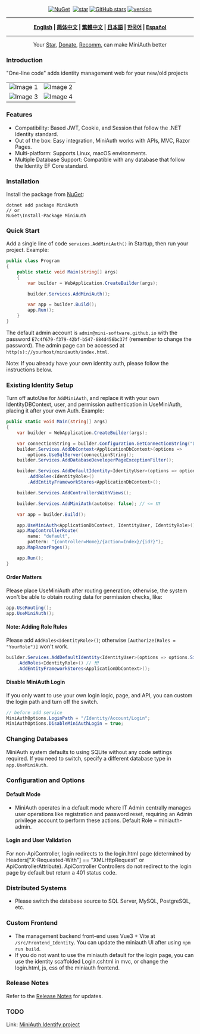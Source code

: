<div align="center">
<p><a href="https://www.nuget.org/packages/MiniAuth"><img src="https://img.shields.io/nuget/v/MiniAuth.svg" alt="NuGet"></a>  <a href="https://www.nuget.org/packages/MiniAuth"><img src="https://img.shields.io/nuget/dt/MiniAuth.svg" alt=""></a>  
<a href="https://gitee.com/shps951023/MiniAuth"><img src="https://gitee.com/shps951023/MiniAuth/badge/star.svg" alt="star"></a> <a href="https://github.com/Mini-Software/MiniAuth" rel="nofollow"><img src="https://img.shields.io/github/stars/Mini-Software/MiniAuth?logo=github" alt="GitHub stars"></a> <a href="https://www.nuget.org/packages/MiniAuth"><img src="https://img.shields.io/badge/.NET-%3E%3D%206.0-red.svg" alt="version"></a>
</p>
</div>

---

<div align="center">
<p><strong>
    <a href="README.md">English</a> | <a href="README.zh-CN.md">简体中文</a> | <a href="README.zh-Hant.md">繁體中文</a> | <a href="README.ja.md">日本語</a> | <a href="README.ko.md">한국어</a> | <a href="README.es.md">Español</a>  
</strong></p>
</div>



---

<div align="center">
 Your <a href="https://github.com/mini-software/miniauth">Star</a>, <a href="https://miniexcel.github.io/">Donate</a>, <a href="https://www.linkedin.com/in/itweihan/">Recomm.</a> can make MiniAuth better 
</div>





### Introduction

"One-line code" adds identity management web for your new/old projects

<table>
    <tr>
        <td><img src="https://github.com/mini-software/MiniExcel/assets/12729184/d2aec694-158d-4ebc-bd8b-0e9ae1f855ac" alt="Image 1"></td>
        <td><img src="https://github.com/mini-software/MiniAuth/assets/12729184/2f791e25-9158-495e-9383-4fbedf9b982b" alt="Image 2"></td>
    </tr>
    <tr>
        <td><img src="https://github.com/mini-software/MiniAuth/assets/12729184/03d72ed7-8fb9-465f-9093-24b00279eeb2" alt="Image 3"></td>
        <td><img src="https://github.com/mini-software/MiniAuth/assets/12729184/841df179-7e5f-481a-9039-46738b20aa2e" alt="Image 4"></td>
    </tr>
</table>


### Features

- Compatibility: Based JWT, Cookie, and Session that follow the .NET Identity standard.
- Out of the box: Easy integration, MiniAuth works with APIs, MVC, Razor Pages.
- Multi-platform: Supports Linux, macOS environments.
- Multiple Database Support: Compatible with any database that follow the Identity EF Core standard.

### Installation

Install the package from [NuGet](https://www.nuget.org/packages/MiniAuth):

```
dotnet add package MiniAuth
// or
NuGet\Install-Package MiniAuth
```

### Quick Start

Add a single line of code `services.AddMiniAuth()` in Startup, then run your project. Example:

```csharp
public class Program
{
    public static void Main(string[] args)
    {
        var builder = WebApplication.CreateBuilder(args);

        builder.Services.AddMiniAuth();

        var app = builder.Build();
        app.Run();
    }
}
```

The default admin account is `admin@mini-software.github.io` with the password `E7c4f679-f379-42bf-b547-684d456bc37f` (remember to change the password). The admin page can be accessed at `http(s)://yourhost/miniauth/index.html`.

Note: If you already have your own identity auth, please follow the instructions below.

### Existing Identity Setup

Turn off autoUse for `AddMiniAuth`, and replace it with your own IdentityDBContext, user, and permission authentication in UseMiniAuth, placing it after your own Auth. Example:

```csharp
public static void Main(string[] args)
{
    var builder = WebApplication.CreateBuilder(args);

    var connectionString = builder.Configuration.GetConnectionString("DefaultConnection") ?? throw new InvalidOperationException("Connection string 'DefaultConnection' not found.");
    builder.Services.AddDbContext<ApplicationDbContext>(options =>
        options.UseSqlServer(connectionString));
    builder.Services.AddDatabaseDeveloperPageExceptionFilter();

    builder.Services.AddDefaultIdentity<IdentityUser>(options => options.SignIn.RequireConfirmedAccount = true)
        .AddRoles<IdentityRole>()
        .AddEntityFrameworkStores<ApplicationDbContext>();

    builder.Services.AddControllersWithViews();

    builder.Services.AddMiniAuth(autoUse: false); // <= ❗❗❗

    var app = builder.Build();

    app.UseMiniAuth<ApplicationDbContext, IdentityUser, IdentityRole>();  // <= ❗❗❗ 
    app.MapControllerRoute(
        name: "default",
        pattern: "{controller=Home}/{action=Index}/{id?}");
    app.MapRazorPages();

    app.Run();
}
```

#### Order Matters
Please place UseMiniAuth after routing generation; otherwise, the system won't be able to obtain routing data for permission checks, like:

```csharp
app.UseRouting();
app.UseMiniAuth();
```

#### Note: Adding Role Rules

Please add `AddRoles<IdentityRole>()`; otherwise `[Authorize(Roles = "YourRole")]` won't work.
```C#
builder.Services.AddDefaultIdentity<IdentityUser>(options => options.SignIn.RequireConfirmedAccount = true)
    .AddRoles<IdentityRole>() // ❗❗❗ 
    .AddEntityFrameworkStores<ApplicationDbContext>();
```

#### Disable MiniAuth Login
If you only want to use your own login logic, page, and API, you can custom the login path and turn off the switch.
```C#
// before add service
MiniAuthOptions.LoginPath = "/Identity/Account/Login";
MiniAuthOptions.DisableMiniAuthLogin = true;
```

### Changing Databases

MiniAuth system defaults to using SQLite without any code settings required. If you need to switch, specify a different database type in `app.UseMiniAuth`.

### Configuration and Options

#### Default Mode

- MiniAuth operates in a default mode where IT Admin centrally manages user operations like registration and password reset, requiring an Admin privilege account to perform these actions. Default Role = miniauth-admin.

#### Login and User Validation

For non-ApiController, login redirects to the login.html page (determined by Headers["X-Requested-With"] == "XMLHttpRequest" or ApiControllerAttribute).
ApiController Controllers do not redirect to the login page by default but return a 401 status code.

### Distributed Systems

- Please switch the database source to SQL Server, MySQL, PostgreSQL, etc.

### Custom Frontend

- The management backend front-end uses Vue3 + Vite at `/src/Frontend_Identity`. You can update the miniauth UI after using `npm run build`.
- If you do not want to use the miniauth default for the login page, you can use the identity scaffolded Login.cshtml in mvc, or change the login.html, js, css of the miniauth frontend.

### Release Notes

Refer to the [Release Notes](releases) for updates.

### TODO

Link: [MiniAuth.Identify project](https://github.com/orgs/mini-software/projects/7/views/1)